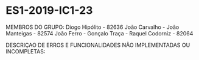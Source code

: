 # ES1-2019-IC1-23
MEMBROS DO GRUPO:
Diogo Hipólito - 82636
João Carvalho - 
João Manteigas - 82574
João Ferro - 
Gonçalo Traça -
Raquel Codorniz - 82064

DESCRIÇAO DE ERROS E FUNCIONALIDADES NÃO IMPLEMENTADAS OU INCOMPLETAS:

